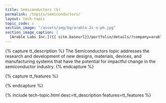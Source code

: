 ```yaml
---
title: Semiconductors (S)
permalink: /topics/semiconductors/
layout: tech-topic
topic_code: s
section_image: "/assets/img/bg/arable-2c-s-ph.jpg"
section_image_caption: |
  [Arable Labs Inc.]({{ site.baseurl}}/portfolio/details/?company=arable-labs-inc#arable-labs-inc)’s advanced microclimate and crop growth monitoring device, the Mark.
---
```

{% capture tt_description %}
The Semiconductors topic addresses the research and development of new designs, materials, devices, and manufacturing systems that have the potential for impactful change in the semiconductor industry.
{% endcapture %}

{% capture tt_features %}
<!--<div class="usa-section usa-content usa-grid">
  <h3>FEATURE 1</h3>
</div>
<div class="background-light-blue">
  <div class="usa-section usa-content usa-grid">
    <h3>FEATURE 2</h3>
  </div>
</div>-->
{% endcapture %}

{% include tech-topic.html desc=tt_description features=tt_features %}
